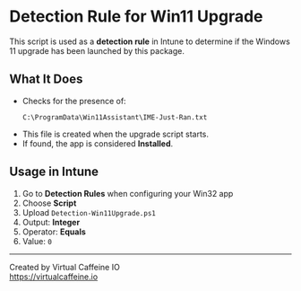 # Detection Rule for Win11 Upgrade

This script is used as a **detection rule** in Intune to determine if the Windows 11 upgrade has been launched by this package.

## What It Does

- Checks for the presence of:
  ```
  C:\ProgramData\Win11Assistant\IME-Just-Ran.txt
  ```
- This file is created when the upgrade script starts.
- If found, the app is considered **Installed**.

## Usage in Intune

1. Go to **Detection Rules** when configuring your Win32 app
2. Choose **Script**
3. Upload `Detection-Win11Upgrade.ps1`
4. Output: **Integer**
5. Operator: **Equals**
6. Value: `0`

---

Created by Virtual Caffeine IO  
https://virtualcaffeine.io